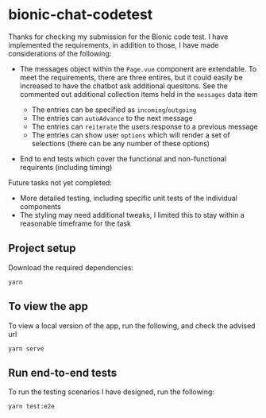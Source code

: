 # bionic-chat-codetest

Thanks for checking my submission for the Bionic code test. I have implemented the requirements, in addition to those, I have made considerations of the following:
- The messages object within the `Page.vue` component are extendable. To meet the requirements, there are three entires, but it could easily be increased to have the chatbot ask additional quesitons. See the commented out additional collection items held in the `messages` data item
  - The entries can be specified as `incoming`/`outgoing`
  - The entries can `autoAdvance` to the next message
  - The entries can `reiterate` the users response to a previous message
  - The entries can show user `options` which will render a set of selections (there can be any number of these options)
  
- End to end tests which cover the functional and non-functional requirents (including timing)

Future tasks not yet completed:
- More detailed testing, including specific unit tests of the individual components
- The styling may need additional tweaks, I limited this to stay within a reasonable timeframe for the task

## Project setup
Download the required dependencies:
```
yarn
```

## To view the app
To view a local version of the app, run the following, and check the advised url
```
yarn serve
```

## Run end-to-end tests
To run the testing scenarios I have designed, run the following:
```
yarn test:e2e
```
